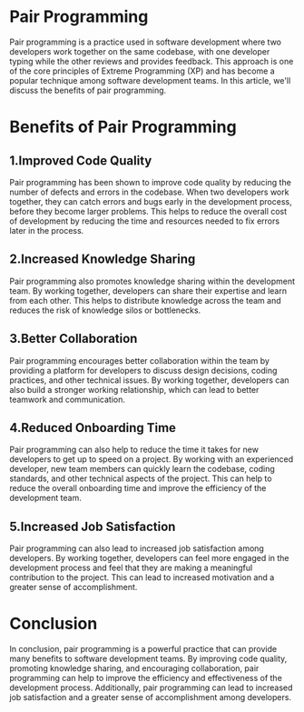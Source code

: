 # Pair Programming

Pair programming is a practice used in software development where two developers work together on the same codebase, with one developer typing while the other reviews and provides feedback. This approach is one of the core principles of Extreme Programming (XP) and has become a popular technique among software development teams. In this article, we'll discuss the benefits of pair programming.

# Benefits of Pair Programming
## 1.Improved Code Quality
Pair programming has been shown to improve code quality by reducing the number of defects and errors in the codebase. When two developers work together, they can catch errors and bugs early in the development process, before they become larger problems. This helps to reduce the overall cost of development by reducing the time and resources needed to fix errors later in the process.

## 2.Increased Knowledge Sharing
Pair programming also promotes knowledge sharing within the development team. By working together, developers can share their expertise and learn from each other. This helps to distribute knowledge across the team and reduces the risk of knowledge silos or bottlenecks.

## 3.Better Collaboration
Pair programming encourages better collaboration within the team by providing a platform for developers to discuss design decisions, coding practices, and other technical issues. By working together, developers can also build a stronger working relationship, which can lead to better teamwork and communication.

## 4.Reduced Onboarding Time
Pair programming can also help to reduce the time it takes for new developers to get up to speed on a project. By working with an experienced developer, new team members can quickly learn the codebase, coding standards, and other technical aspects of the project. This can help to reduce the overall onboarding time and improve the efficiency of the development team.

## 5.Increased Job Satisfaction
Pair programming can also lead to increased job satisfaction among developers. By working together, developers can feel more engaged in the development process and feel that they are making a meaningful contribution to the project. This can lead to increased motivation and a greater sense of accomplishment.

# Conclusion
In conclusion, pair programming is a powerful practice that can provide many benefits to software development teams. By improving code quality, promoting knowledge sharing, and encouraging collaboration, pair programming can help to improve the efficiency and effectiveness of the development process. Additionally, pair programming can lead to increased job satisfaction and a greater sense of accomplishment among developers.